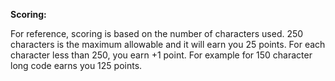 **Scoring:** 

For reference, scoring is based on the number of characters used.
250 characters is the maximum allowable and it will earn you 25 points.
For each character less than 250, you earn +1 point. 
For example for 150 character long code earns you 125 points.
